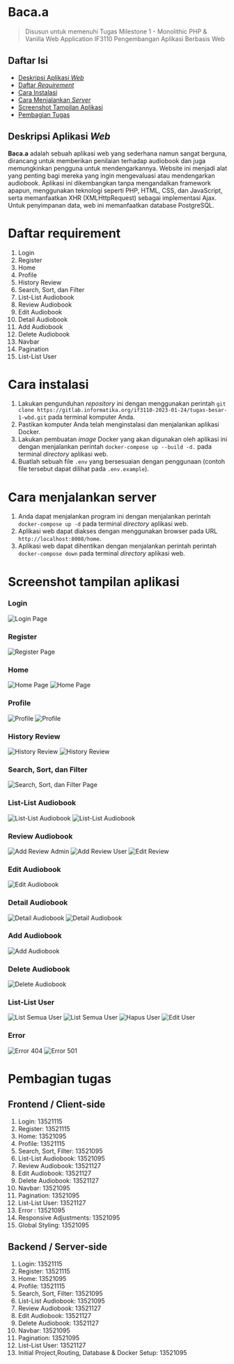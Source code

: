 # Baca.a

> Disusun untuk memenuhi Tugas Milestone 1 - Monolithic PHP & Vanilla Web Application IF3110 Pengembangan Aplikasi Berbasis Web

## Daftar Isi

- [Deskripsi Aplikasi _Web_](#deskripsi-aplikasi-web)
- [Daftar _Requirement_](#daftar-requirement)
- [Cara Instalasi](#cara-instalasi)
- [Cara Menjalankan _Server_](#cara-menjalankan-server)
- [Screenshot Tampilan Aplikasi](#screenshot-tampilan-aplikasi)
- [Pembagian Tugas](#pembagian-tugas)

## Deskripsi Aplikasi _Web_

**Baca.a** adalah sebuah aplikasi web yang sederhana namun sangat berguna, dirancang untuk memberikan penilaian terhadap audiobook dan juga memungkinkan pengguna untuk mendengarkannya. Website ini menjadi alat yang penting bagi mereka yang ingin mengevaluasi atau mendengarkan audiobook. Aplikasi ini dikembangkan tanpa mengandalkan framework apapun, menggunakan teknologi seperti PHP, HTML, CSS, dan JavaScript, serta memanfaatkan XHR (XMLHttpRequest) sebagai implementasi Ajax. Untuk penyimpanan data, web ini memanfaatkan database PostgreSQL.

# Daftar requirement

1. Login
2. Register
3. Home
4. Profile
5. History Review
6. Search, Sort, dan Filter
7. List-List Audiobook
8. Review Audiobook
9. Edit Audiobook
10. Detail Audiobook
11. Add Audiobook
12. Delete Audiobook
13. Navbar
14. Pagination
15. List-List User

# Cara instalasi

1. Lakukan pengunduhan _repository_ ini dengan menggunakan perintah `git clone https://gitlab.informatika.org/if3110-2023-01-24/tugas-besar-1-wbd.git` pada terminal komputer Anda.
2. Pastikan komputer Anda telah menginstalasi dan menjalankan aplikasi Docker.
3. Lakukan pembuatan _image_ Docker yang akan digunakan oleh aplikasi ini dengan menjalankan perintah `docker-compose up --build -d.` pada terminal _directory_ aplikasi web.
4. Buatlah sebuah file `.env` yang bersesuaian dengan penggunaan (contoh file tersebut dapat dilihat pada `.env.example`).

# Cara menjalankan server

1. Anda dapat menjalankan program ini dengan menjalankan perintah `docker-compose up -d` pada terminal _directory_ aplikasi web.
2. Aplikasi web dapat diakses dengan menggunakan browser pada URL `http://localhost:8008/home`.
3. Aplikasi web dapat dihentikan dengan menjalankan perintah perintah `docker-compose down` pada terminal _directory_ aplikasi web.

# Screenshot tampilan aplikasi

### Login

![Login Page](./screenshots/Login.png)

### Register

![Register Page](./screenshots/SignUp.png)

### Home

![Home Page](./screenshots/Home1.png)
![Home Page](./screenshots/Home2.png)

### Profile

![Profile](./screenshots/Profile1.png)
![Profile](./screenshots/Profile2.png)

### History Review

![History Review](./screenshots/HistoryReview1.png)
![History Review](./screenshots/HistoryReview2.png)

### Search, Sort, dan Filter

![Search, Sort, dan Filter Page](./screenshots/Search-Sort-Filter.png)

### List-List Audiobook

![List-List Audiobook](./screenshots/ListOfAllBook1.png)
![List-List Audiobook](./screenshots/ListOfAllBook2.png)

### Review Audiobook

![Add Review Admin](./screenshots/AddReviewAdmin.png)
![Add Review User](./screenshots/AddReviewUser.png)
![Edit Review](EditReview./screenshots/.png)

### Edit Audiobook

![Edit Audiobook](./screenshots/EditAudiobook.png)

### Detail Audiobook

![Detail Audiobook](./screenshots/DetailAudioBook1.png)
![Detail Audiobook](./screenshots/DetailAudioBook2.png)

### Add Audiobook

![Add Audiobook](./screenshots/TambahBuku.png)

### Delete Audiobook

![Delete Audiobook](./screenshots/DeleteAudioBook.png)

### List-List User

![List Semua User](./screenshots/ListUser1.png)
![List Semua User](./screenshots/ListUser2.png)
![Hapus User](./screenshots/HapusUser.png)
![Edit User](./screenshots/EditUser.png)

### Error

![Error 404](./screenshots/Error404.png)
![Error 501](./screenshots/Error501.png)

# Pembagian tugas

## Frontend / Client-side

1. Login: 13521115
2. Register: 13521115
3. Home: 13521095
4. Profile: 13521115
5. Search, Sort, Filter: 13521095
6. List-List Audiobook: 13521095
7. Review Audiobook: 13521127
8. Edit Audiobook: 13521127
9. Delete Audiobook: 13521127
10. Navbar: 13521095
11. Pagination: 13521095
12. List-List User: 13521127
13. Error : 13521095
14. Responsive Adjustments: 13521095
15. Global Styling: 13521095

## Backend / Server-side

1. Login: 13521115
2. Register: 13521115
3. Home: 13521095
4. Profile: 13521115
5. Search, Sort, Filter: 13521095
6. List-List Audiobook: 13521095
7. Review Audiobook: 13521127
8. Edit Audiobook: 13521127
9. Delete Audiobook: 13521127
10. Navbar: 13521095
11. Pagination: 13521095
12. List-List User: 13521127
13. Initial Project,Routing, Database & Docker Setup: 13521095
